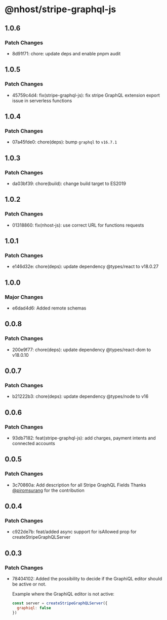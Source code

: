 # @nhost/stripe-graphql-js

## 1.0.6

### Patch Changes

- 8d91f71: chore: update deps and enable pnpm audit

## 1.0.5

### Patch Changes

- 45759c4d4: fix(stripe-graphql-js): fix stripe GraphQL extension export issue in serverless functions

## 1.0.4

### Patch Changes

- 07a45fde0: chore(deps): bump `graphql` to `v16.7.1`

## 1.0.3

### Patch Changes

- da03bf39: chore(build): change build target to ES2019

## 1.0.2

### Patch Changes

- 01318860: fix(nhost-js): use correct URL for functions requests

## 1.0.1

### Patch Changes

- e146d32e: chore(deps): update dependency @types/react to v18.0.27

## 1.0.0

### Major Changes

- e6dad4d6: Added remote schemas

## 0.0.8

### Patch Changes

- 200e9f77: chore(deps): update dependency @types/react-dom to v18.0.10

## 0.0.7

### Patch Changes

- b21222b3: chore(deps): update dependency @types/node to v16

## 0.0.6

### Patch Changes

- 93db7182: feat(stripe-graphql-js): add charges, payment intents and connected accounts

## 0.0.5

### Patch Changes

- 3c70860a: Add description for all Stripe GraphQL Fields
  Thanks [@piromsurang](https://github.com/piromsurang) for the contribution

## 0.0.4

### Patch Changes

- c922de7b: feat/added async support for isAllowed prop for createStripeGraphQLServer

## 0.0.3

### Patch Changes

- 78404102: Added the possibility to decide if the GraphiQL editor should be active or not.

  Example where the GraphiQL editor is not active:

  ```js
  const server = createStripeGraphQLServer({
    graphiql: false
  })
  ```
